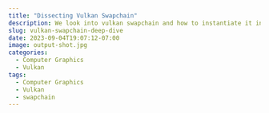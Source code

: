 ```yaml
---
title: "Dissecting Vulkan Swapchain"
description: We look into vulkan swapchain and how to instantiate it in an application
slug: vulkan-swapchain-deep-dive
date: 2023-09-04T19:07:12-07:00
image: output-shot.jpg
categories:
  - Computer Graphics
  - Vulkan
tags:
  - Computer Graphics
  - Vulkan
  - swapchain
---
```

